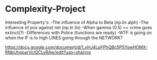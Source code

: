 # Complexity-Project
Interesting Property's:
-The influence of Alpha to Beta (np.lin alph)
-The influence of pos against net (np.ln lin)
-When gamma (0.5) == crime goes extinct(?)
-Differences with Police (functions are ready)
-WTF is going on when the IF is to high LINES going through the NETWORK?


https://docs.google.com/document/d/1_yHJ4LpFPhQBc5P5YswHOMX-RNbUhqparVcIQCLyRAw/edit?usp=sharing
